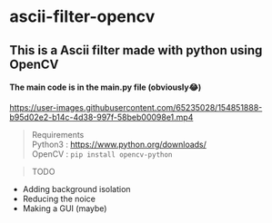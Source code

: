 # ascii-filter-opencv

## This is a Ascii filter made with python using OpenCV
#### The main code is in the main.py file (obviously😂)

https://user-images.githubusercontent.com/65235028/154851888-b95d02e2-b14c-4d38-997f-58beb00098e1.mp4





>Requirements <br>
 Python3 : https://www.python.org/downloads/ <br>
 OpenCV :  `pip install opencv-python`
 
 
 >TODO
 * Adding background isolation
 * Reducing the noice
 * Making a GUI (maybe)
